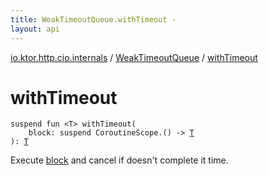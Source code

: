 ```yaml
---
title: WeakTimeoutQueue.withTimeout - 
layout: api
---
```


<div class='api-docs-breadcrumbs'><a href="../index.html">io.ktor.http.cio.internals</a> / <a href="index.html">WeakTimeoutQueue</a> / <a href="./with-timeout.html">withTimeout</a></div>

# withTimeout

<div class="signature"><code><span class="keyword">suspend</span> <span class="keyword">fun </span><span class="symbol">&lt;</span><span class="identifier">T</span><span class="symbol">&gt;</span> <span class="identifier">withTimeout</span><span class="symbol">(</span><br/>&nbsp;&nbsp;&nbsp;&nbsp;<span class="parameterName" id="io.ktor.http.cio.internals.WeakTimeoutQueue$withTimeout(kotlin.SuspendFunction1((kotlinx.coroutines.CoroutineScope, io.ktor.http.cio.internals.WeakTimeoutQueue.withTimeout.T)))/block">block</span><span class="symbol">:</span>&nbsp;<span class="keyword">suspend </span><span class="identifier">CoroutineScope</span><span class="symbol">.</span><span class="symbol">(</span><span class="symbol">)</span>&nbsp;<span class="symbol">-&gt;</span>&nbsp;<a href="with-timeout.html#T"><span class="identifier">T</span></a><br/><span class="symbol">)</span><span class="symbol">: </span><a href="with-timeout.html#T"><span class="identifier">T</span></a></code></div>

Execute <a href="with-timeout.html#io.ktor.http.cio.internals.WeakTimeoutQueue$withTimeout(kotlin.SuspendFunction1((kotlinx.coroutines.CoroutineScope, io.ktor.http.cio.internals.WeakTimeoutQueue.withTimeout.T)))/block">block</a> and cancel if doesn't complete it time.

